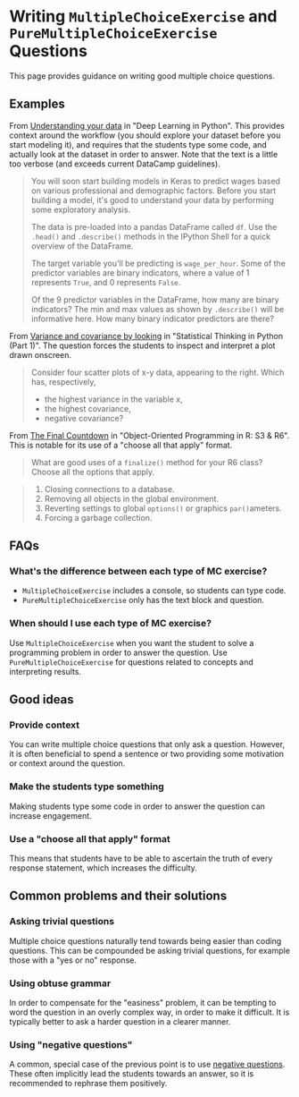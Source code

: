 # Writing `MultipleChoiceExercise` and `PureMultipleChoiceExercise` Questions

This page provides guidance on writing good multiple choice questions.

## Examples

From [Understanding your data](https://campus.datacamp.com/courses/deep-learning-in-python/building-deep-learning-models-with-keras?ex=2) in "Deep Learning in Python". This provides context around the workflow (you should explore your dataset before you start modeling it), and requires that the students type some code, and actually look at the dataset in order to answer. Note that the text is a little too verbose (and exceeds current DataCamp guidelines).

> You will soon start building models in Keras to predict wages based on various professional and demographic factors. Before you start building a model, it's good to understand your data by performing some exploratory analysis.
> 
> The data is pre-loaded into a pandas DataFrame called `df`. Use the `.head()` and `.describe()` methods in the IPython Shell for a quick overview of the DataFrame.
> 
> The target variable you'll be predicting is `wage_per_hour`. Some of the predictor variables are binary indicators, where a value of 1 represents `True`, and 0 represents `False`.
> 
> Of the 9 predictor variables in the DataFrame, how many are binary indicators? The min and max values as shown by `.describe()` will be informative here. How many binary indicator predictors are there?

From [Variance and covariance by looking](https://campus.datacamp.com/courses/statistical-thinking-in-python-part-1/quantitative-exploratory-data-analysis?ex=13) in "Statistical Thinking in Python (Part 1)". The question forces the students to inspect and interpret a plot drawn onscreen.

> Consider four scatter plots of x-y data, appearing to the right. Which has, respectively,
> - the highest variance in the variable x,
> - the highest covariance,
> - negative covariance?

From [The Final Countdown](https://campus.datacamp.com/courses/object-oriented-programming-in-r-s3-and-r6/advanced-r6-usage?ex=9) in "Object-Oriented Programming in R: S3 & R6". This is notable for its use of a "choose all that apply" format.

> What are good uses of a `finalize()` method for your R6 class? Choose all the options that apply.

> 1. Closing connections to a database.
> 2. Removing all objects in the global environment.
> 3. Reverting settings to global `options()` or graphics `par()`ameters.
> 4. Forcing a garbage collection.


## FAQs

### What's the difference between each type of MC exercise?

- `MultipleChoiceExercise` includes a console, so students can type code.
- `PureMultipleChoiceExercise` only has the text block and question.

### When should I use each type of MC exercise?

Use `MultipleChoiceExercise` when you want the student to solve a programming problem in order to answer the question. Use `PureMultipleChoiceExercise` for questions related to concepts and interpreting results.


## Good ideas

### Provide context

You can write multiple choice questions that only ask a question. However, it is often beneficial to spend a sentence or two providing some motivation or context around the question.

### Make the students type something

Making students type some code in order to answer the question can increase engagement.

### Use a "choose all that apply" format

This means that students have to be able to ascertain the truth of every response statement, which increases the difficulty.


## Common problems and their solutions

### Asking trivial questions

Multiple choice questions naturally tend towards being easier than coding questions. This can be compounded be asking trivial questions, for example those with a "yes or no" response.

### Using obtuse grammar

In order to compensate for the "easiness" problem, it can be tempting to word the question in an overly complex way, in order to make it difficult. It is typically better to ask a harder question in a clearer manner.

### Using "negative questions"

A common, special case of the previous point is to use [negative questions](https://www.englishgrammar.org/negative-questions). These often implicitly lead the students towards an answer, so it is recommended to rephrase them positively.
